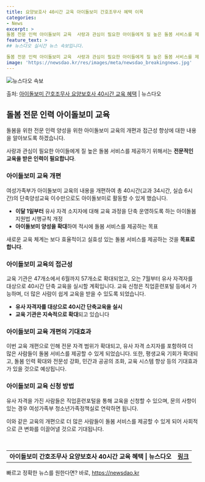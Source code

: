 ```yaml
---
title: 요양보호사 40시간 교육 아이돌보미 간호조무사 혜택 이목
categories:
- News
excerpt: >
돌봄 전문 인력 아이돌보미 교육  사랑과 관심이 필요한 아이들에게 질 높은 돌봄 서비스를 제공하기 위해서는 …
feature_text: >
## 뉴스다오 실시간 뉴스 속보입니다.

돌봄 전문 인력 아이돌보미 교육  사랑과 관심이 필요한 아이들에게 질 높은 돌봄 서비스를 제공하기 위해서는 …
image: 'https://newsdao.kr/res/images/meta/newsdao_breakingnews.jpg'
---
```


![뉴스다오 속보](https://newsdao.kr/res/images/meta/newsdao_breakingnews.jpg)

<p>출처: <a href="https://newsdao.kr/4537" rel="dofollow">아이돌보미 간호조무사 요양보호사 40시간 교육 혜택</a> | 뉴스다오</p>

<h2 data-ke-size="size26">돌봄 전문 인력 아이돌보미 교육</h2>
돌봄을 위한 전문 인력 양성을 위한 아이돌보미 교육의 개편과 접근성 향상에 대한 내용을 알아보도록 하겠습니다.

<p data-ke-size="size16">사랑과 관심이 필요한 아이들에게 질 높은 돌봄 서비스를 제공하기 위해서는 <b>전문적인 교육을 받은 인력이 필요합니다</b>.</p>

<h3>아이돌보미 교육 개편</h3>
여성가족부가 아이돌보미 교육의 내용을 개편하여 총 40시간(교과 34시간, 실습 6시간)의 단축양성교육 이수만으로도 아이돌보미로 활동할 수 있게 했습니다.

<ul>
  <li><b>이달 1일부터</b> 유사 자격 소지자에 대해 교육 과정을 단축 운영하도록 하는 아이돌봄 지원법 시행규칙 개정</li>
  <li><b>아이돌보미 양성을 확대</b>하여 적시에 돌봄 서비스를 제공하는 목표</li>
</ul>

<p data-ke-size="size16">새로운 교육 체계는 보다 효율적이고 실효성 있는 돌봄 서비스를 제공하는 것을 <b>목표로 합니다</b>.</p>

<h3>아이돌보미 교육의 접근성</h3>
교육 기관은 47개소에서 6월까지 57개소로 확대되었고, 오는 7월부터 유사 자격자를 대상으로 40시간 단축 교육을 실시할 계획입니다. 교육 신청은 직업훈련포털 등에서 가능하며, 더 많은 사람이 쉽게 교육을 받을 수 있도록 되었습니다.

<ul>
  <li><b>유사 자격자를 대상으로 40시간 단축교육을 실시</b></li>
  <li><b>교육 기관은 지속적으로 확대</b>되고 있습니다</li>
</ul>

<h3>아이돌보미 교육 개편의 기대효과</h3>
이번 교육 개편으로 인해 전문 자격 범위가 확대되고, 유사 자격 소지자를 포함하여 더 많은 사람들이 돌봄 서비스를 제공할 수 있게 되었습니다. 또한, 평생교육 기회가 확대되고, 돌봄 인력 확대와 전문성 강화, 민간과 공공의 조화, 교육 시스템 향상 등의 기대효과가 있을 것으로 예상됩니다.

<h3>아이돌보미 교육 신청 방법</h3>
유사 자격을 가진 사람들은 직업훈련포털을 통해 교육을 신청할 수 있으며, 문의 사항이 있는 경우 여성가족부 청소년가족정책실로 연락하면 됩니다.

이와 같은 교육의 개편으로 더 많은 사람들이 돌봄 서비스를 제공할 수 있게 되어 사회적으로 큰 변화를 이끌어낼 것으로 기대됩니다.

<p data-ke-size="size16">&nbsp;</p>
<table>
  <tbody>
    <tr>
      <td style="text-align: center; height: 17px;"><b>아이돌보미 간호조무사 요양보호사 40시간 교육 혜택 | 뉴스다오</b></td>
      <td style="text-align: center; height: 17px;"><b><a href="https://newsdao.kr/4537">링크</a></b></td>
    </tr>
  </tbody>
</table>
<p data-ke-size="size16"></p> 

빠르고 정확한 뉴스를 원한다면? 바로, <a href="https://newsdao.kr" rel="dofollow">https://newsdao.kr</a>


    
